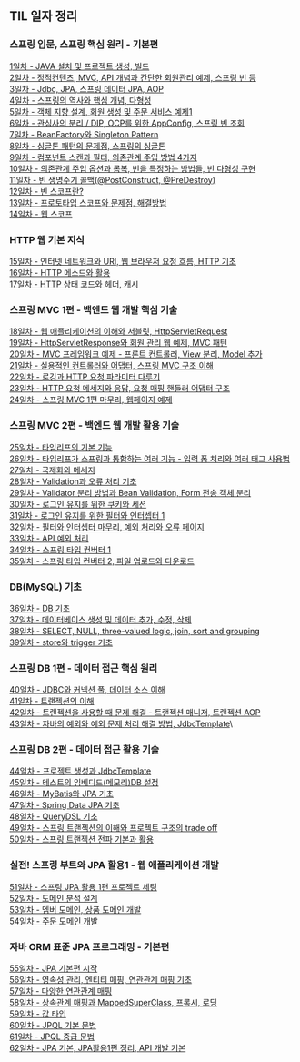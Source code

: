 ## TIL 일자 정리
### 스프링 입문, 스프링 핵심 원리 - 기본편

[1일차 - JAVA 설치 및 프로젝트 생성, 빌드](https://github.com/jub3907/Today-I-Learn/blob/main/spring/til/day1.md)\
[2일차 - 정적컨텐츠, MVC, API 개념과 간단한 회원관리 예제, 스프링 빈 등](https://github.com/jub3907/Today-I-Learn/blob/main/spring/til/day2.md)\
[3일차 - Jdbc, JPA, 스프링 데이터 JPA, AOP](https://github.com/jub3907/Today-I-Learn/blob/main/spring/til/day3.md)\
[4일차 - 스프링의 역사와 핵심 개념, 다형성](https://github.com/jub3907/Today-I-Learn/blob/main/spring/til/day4.md)\
[5일차 - 객체 지향 설계, 회원 생성 및 주문 서비스 예제1](https://github.com/jub3907/Today-I-Learn/blob/main/spring/til/day5.md)\
[6일차 - 관심사의 분리 / DIP, OCP를 위한 AppConfig, 스프링 빈 조회](https://github.com/jub3907/Today-I-Learn/blob/main/spring/til/day6.md)\
[7일차 - BeanFactory와 Singleton Pattern](https://github.com/jub3907/Today-I-Learn/blob/main/spring/til/day7.md)\
[8일차 - 싱글톤 패턴의 문제점, 스프링의 싱글톤](https://github.com/jub3907/Today-I-Learn/blob/main/spring/til/day8.md)\
[9일차 - 컴포넌트 스캔과 필터, 의존관계 주입 방법 4가지](https://github.com/jub3907/Today-I-Learn/blob/main/spring/til/day9.md)\
[10일차 - 의존관계 주입 옵션과 롬복, 빈을 특정하는 방법들, 빈 다형성 구현](https://github.com/jub3907/Today-I-Learn/blob/main/spring/til/day10.md)\
[11일차 - 빈 생명주기 콜백(@PostConstruct, @PreDestroy)](https://github.com/jub3907/Today-I-Learn/blob/main/spring/til/day11.md)\
[12일차 - 빈 스코프란?](https://github.com/jub3907/Today-I-Learn/blob/main/spring/til/day12.md)\
[13일차 - 프로토타입 스코프와 문제점, 해결방법](https://github.com/jub3907/Today-I-Learn/blob/main/spring/til/day13.md)\
[14일차 - 웹 스코프](https://github.com/jub3907/Today-I-Learn/blob/main/spring/til/day14.md)

### HTTP 웹 기본 지식
[15일차 - 인터넷 네트워크와 URI, 웹 브라우저 요청 흐름, HTTP 기초](https://github.com/jub3907/Today-I-Learn/blob/main/HTTP/til/day15.md)\
[16일차 - HTTP 메소드와 활용](https://github.com/jub3907/Today-I-Learn/blob/main/HTTP/til/day16.md)\
[17일차 - HTTP 상태 코드와 헤더, 캐시](https://github.com/jub3907/Today-I-Learn/blob/main/HTTP/til/day17.md)

### 스프링 MVC 1편 - 백엔드 웹 개발 핵심 기술
[18일차 - 웹 애플리케이션의 이해와 서블릿, HttpServletRequest](https://github.com/jub3907/Today-I-Learn/blob/main/spring/til/day18.md)\
[19일차 - HttpServletResponse와 회원 관리 웹 예제, MVC 패턴](https://github.com/jub3907/Today-I-Learn/blob/main/spring/til/day19.md)\
[20일차 - MVC 프레임워크 예제 - 프론트 컨트롤러, View 분리, Model 추가](https://github.com/jub3907/Today-I-Learn/blob/main/spring/til/day20.md)\
[21일차 - 실용적인 컨트롤러와 어댑터, 스프링 MVC 구조 이해](https://github.com/jub3907/Today-I-Learn/blob/main/spring/til/day21.md)\
[22일차 - 로깅과 HTTP 요청 파라미터 다루기](https://github.com/jub3907/Today-I-Learn/blob/main/spring/til/day22.md)\
[23일차 - HTTP 요청 메세지와 응답, 요청 매핑 핸들러 어댑터 구조](https://github.com/jub3907/Today-I-Learn/blob/main/spring/til/day23.md)\
[24일차 - 스프링 MVC 1편 마무리, 웹페이지 예제](https://github.com/jub3907/Today-I-Learn/blob/main/spring/til/day24.md)

### 스프링 MVC 2편 - 백엔드 웹 개발 활용 기술
[25일차 - 타임리프의 기본 기능](https://github.com/jub3907/Today-I-Learn/blob/main/spring/til/day25.md)\
[26일차 - 타임리프가 스프링과 통합하는 여러 기능 - 입력 폼 처리와 여러 태그 사용법](https://github.com/jub3907/Today-I-Learn/blob/main/spring/til/day26.md)\
[27일차 - 국제화와 메세지](https://github.com/jub3907/Today-I-Learn/blob/main/spring/til/day27.md)\
[28일차 - Validation과 오류 처리 기초](https://github.com/jub3907/Today-I-Learn/blob/main/spring/til/day28.md)\
[29일차 - Validator 분리 방법과 Bean Validation, Form 전송 객체 분리](https://github.com/jub3907/Today-I-Learn/blob/main/spring/til/day29.md)\
[30일차 - 로그인 유지를 위한 쿠키와 세션](https://github.com/jub3907/Today-I-Learn/blob/main/spring/til/day30.md)\
[31일차 - 로그인 유지를 위한 필터와 인터셉터 1](https://github.com/jub3907/Today-I-Learn/blob/main/spring/til/day31.md)\
[32일차 - 필터와 인터셉터 마무리, 예외 처리와 오류 페이지](https://github.com/jub3907/Today-I-Learn/blob/main/spring/til/day32.md)\
[33일차 - API 예외 처리](https://github.com/jub3907/Today-I-Learn/blob/main/spring/til/day33.md)\
[34일차 - 스프링 타입 컨버터 1](https://github.com/jub3907/Today-I-Learn/blob/main/spring/til/day34.md)\
[35일차 - 스프링 타입 컨버터 2, 파일 업로드와 다운로드](https://github.com/jub3907/Today-I-Learn/blob/main/spring/til/day35.md)

### DB(MySQL) 기초
[36일차 - DB 기초](https://github.com/jub3907/Today-I-Learn/blob/main/database/til/day36.md)\
[37일차 - 데이터베이스 생성 및 데이터 추가, 수정, 삭제](https://github.com/jub3907/Today-I-Learn/blob/main/database/til/day37.md)\
[38일차 - SELECT, NULL, three-valued logic, join, sort and grouping](https://github.com/jub3907/Today-I-Learn/blob/main/database/til/day38.md)\
[39일차 - store와 trigger 기초](https://github.com/jub3907/Today-I-Learn/blob/main/database/til/day39.md)

### 스프링 DB 1편 - 데이터 접근 핵심 원리
[40일차 - JDBC와 커넥션 풀, 데이터 소스 이해](https://github.com/jub3907/Today-I-Learn/blob/main/spring/til/day40.md)\
[41일차 - 트랜젝션의 이해](https://github.com/jub3907/Today-I-Learn/blob/main/spring/til/day41.md)\
[42일차 - 트랜젝션을 사용할 때 문제 해결 - 트랜젝션 매니저, 트랜젝션 AOP](https://github.com/jub3907/Today-I-Learn/blob/main/spring/til/day42.md)\
[43일차 - 자바의 예외와 예외 문제 처리 해결 방법, JdbcTemplate](https://github.com/jub3907/Today-I-Learn/blob/main/spring/til/day43.md)\

### 스프링 DB 2편 - 데이터 접근 활용 기술
[44일차 - 프로젝트 생성과 JdbcTemplate](https://github.com/jub3907/Today-I-Learn/blob/main/spring/til/day44.md)\
[45일차 - 테스트의 임베디드(메모리)DB 설정](https://github.com/jub3907/Today-I-Learn/blob/main/spring/til/day45.md)\
[46일차 - MyBatis와 JPA 기초](https://github.com/jub3907/Today-I-Learn/blob/main/spring/til/day46.md)\
[47일차 - Spring Data JPA 기초](https://github.com/jub3907/Today-I-Learn/blob/main/spring/til/day47.md)\
[48일차 - QueryDSL 기초](https://github.com/jub3907/Today-I-Learn/blob/main/spring/til/day48.md)\
[49일차 - 스프링 트랜젝션의 이해와 프로젝트 구조의 trade off](https://github.com/jub3907/Today-I-Learn/blob/main/spring/til/day49.md)\
[50일차 - 스프링 트랜젝션 전파 기본과 활용](https://github.com/jub3907/Today-I-Learn/blob/main/spring/til/day50.md)


### 실전! 스프링 부트와 JPA 활용1 - 웹 애플리케이션 개발
[51일차 - 스프링 JPA 활용 1편 프로젝트 세팅](https://github.com/jub3907/Today-I-Learn/blob/main/jpa/til/day51.md)\
[52일차 - 도메인 분석 설계](https://github.com/jub3907/Today-I-Learn/blob/main/jpa/til/day52.md)\
[53일차 - 멤버 도메인, 상품 도메인 개발](https://github.com/jub3907/Today-I-Learn/blob/main/jpa/til/day53.md)\
[54일차 - 주문 도메인 개발](https://github.com/jub3907/Today-I-Learn/blob/main/jpa/til/day54.md)

### 자바 ORM 표준 JPA 프로그래밍 - 기본편
[55일차 - JPA 기본편 시작](https://github.com/jub3907/Today-I-Learn/blob/main/jpa/til/day55.md)\
[56일차 - 영속성 관리, 엔티티 매핑, 연관관계 매핑 기초](https://github.com/jub3907/Today-I-Learn/blob/main/jpa/til/day56.md)\
[57일차 - 다양한 연관관계 매핑](https://github.com/jub3907/Today-I-Learn/blob/main/jpa/til/day57.md)\
[58일차 - 상속관계 매핑과 MappedSuperClass, 프록시, 로딩](https://github.com/jub3907/Today-I-Learn/blob/main/jpa/til/day58.md)\
[59일차 - 값 타입](https://github.com/jub3907/Today-I-Learn/blob/main/jpa/til/day59.md)\
[60일차 - JPQL 기본 문법](https://github.com/jub3907/Today-I-Learn/blob/main/jpa/til/day60.md)\
[61일차 - JPQL 중급 문법](https://github.com/jub3907/Today-I-Learn/blob/main/jpa/til/day61.md)\
[62일차 - JPA 기본, JPA활용1편 정리, API 개발 기본](https://github.com/jub3907/Today-I-Learn/blob/main/jpa/til/day62.md)
